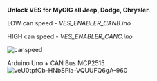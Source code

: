 **Unlock VES for MyGIG all Jeep, Dodge, Chrysler.**

LOW can speed - _VES_ENABLER_CANB.ino_ 

HIGH can speed - _VES_ENABLER_CANC.ino_

![canspeed](https://github.com/gosudar/My_Mygig_RHP/assets/1228789/5d1cd7c8-6fb3-46c4-bc07-c6b3f539580a)

Arduino Uno + CAN Bus MCP2515
![veU0tpfCb-HNbSPla-VQUUFQ6gA-960](https://github.com/gosudar/My_Mygig_RHP/assets/1228789/6e8474b6-8b17-47d0-b6c2-af843574b995)
